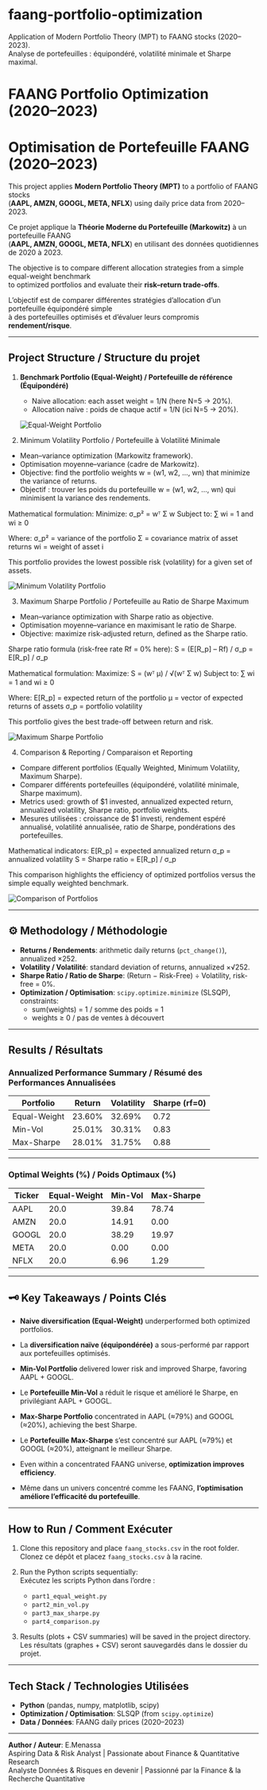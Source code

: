 # faang-portfolio-optimization
Application of Modern Portfolio Theory (MPT) to FAANG stocks (2020–2023).  
Analyse de portefeuilles : équipondéré, volatilité minimale et Sharpe maximal.

# FAANG Portfolio Optimization (2020–2023)  
# Optimisation de Portefeuille FAANG (2020–2023)

This project applies **Modern Portfolio Theory (MPT)** to a portfolio of FAANG stocks  
(**AAPL, AMZN, GOOGL, META, NFLX**) using daily price data from 2020–2023.  

Ce projet applique la **Théorie Moderne du Portefeuille (Markowitz)** à un portefeuille FAANG  
(**AAPL, AMZN, GOOGL, META, NFLX**) en utilisant des données quotidiennes de 2020 à 2023.  

The objective is to compare different allocation strategies  from a simple equal-weight benchmark  
to optimized portfolios and evaluate their **risk–return trade-offs**.  

L’objectif est de comparer différentes stratégies d’allocation d’un portefeuille équipondéré simple  
à des portefeuilles optimisés et d’évaluer leurs compromis **rendement/risque**.  

---

## Project Structure / Structure du projet


1. **Benchmark Portfolio (Equal-Weight) / Portefeuille de référence (Équipondéré)**  
   - Naive allocation: each asset weight = 1/N (here N=5 → 20%).  
   - Allocation naïve : poids de chaque actif = 1/N (ici N=5 → 20%).  

   ![Equal-Weight Portfolio](images/equal_weight.png)


2. Minimum Volatility Portfolio / Portefeuille à Volatilité Minimale
- Mean–variance optimization (Markowitz framework).
- Optimisation moyenne–variance (cadre de Markowitz).
- Objective: find the portfolio weights w = (w1, w2, …, wn) that minimize the variance of returns.
- Objectif : trouver les poids du portefeuille w = (w1, w2, …, wn) qui minimisent la variance des rendements.

Mathematical formulation:
Minimize:  σ_p² = wᵀ Σ w
Subject to: ∑ wi = 1  and  wi ≥ 0

Where:
σ_p² = variance of the portfolio
Σ = covariance matrix of asset returns
wi = weight of asset i

This portfolio provides the lowest possible risk (volatility) for a given set of assets.

![Minimum Volatility Portfolio](images/min_vol.png)


3. Maximum Sharpe Portfolio / Portefeuille au Ratio de Sharpe Maximum
- Mean–variance optimization with Sharpe ratio as objective.
- Optimisation moyenne–variance en maximisant le ratio de Sharpe.
- Objective: maximize risk-adjusted return, defined as the Sharpe ratio.

Sharpe ratio formula (risk-free rate Rf = 0% here):
S = (E[R_p] – Rf) / σ_p  = E[R_p] / σ_p

Mathematical formulation:
Maximize:  S = (wᵀ μ) / √(wᵀ Σ w)
Subject to: ∑ wi = 1  and  wi ≥ 0

Where:
E[R_p] = expected return of the portfolio
μ = vector of expected returns of assets
σ_p = portfolio volatility

This portfolio gives the best trade-off between return and risk.

![Maximum Sharpe Portfolio](images/max_sharpe.png)


4. Comparison & Reporting / Comparaison et Reporting
- Compare different portfolios (Equally Weighted, Minimum Volatility, Maximum Sharpe).
- Comparer différents portefeuilles (équipondéré, volatilité minimale, Sharpe maximum).
- Metrics used: growth of $1 invested, annualized expected return, annualized volatility, Sharpe ratio, portfolio weights.
- Mesures utilisées : croissance de $1 investi, rendement espéré annualisé, volatilité annualisée, ratio de Sharpe, pondérations des portefeuilles.

Mathematical indicators:
E[R_p] = expected annualized return
σ_p = annualized volatility
S = Sharpe ratio = E[R_p] / σ_p

This comparison highlights the efficiency of optimized portfolios versus the simple equally weighted benchmark.

![Comparison of Portfolios](images/comparison.png)


---

## ⚙️ Methodology / Méthodologie

- **Returns / Rendements**: arithmetic daily returns (`pct_change()`), annualized ×252.  
- **Volatility / Volatilité**: standard deviation of returns, annualized ×√252.  
- **Sharpe Ratio / Ratio de Sharpe**: (Return − Risk-Free) ÷ Volatility, risk-free = 0%.  
- **Optimization / Optimisation**: `scipy.optimize.minimize` (SLSQP), constraints:  
  - sum(weights) = 1 / somme des poids = 1  
  - weights ≥ 0 / pas de ventes à découvert  

---

##  Results / Résultats

### Annualized Performance Summary / Résumé des Performances Annualisées

| Portfolio      | Return | Volatility | Sharpe (rf=0) |
|----------------|--------|------------|---------------|
| Equal-Weight   | 23.60% | 32.69%     | 0.72          |
| Min-Vol        | 25.01% | 30.31%     | 0.83          |
| Max-Sharpe     | 28.01% | 31.75%     | 0.88          |

---

### Optimal Weights (%) / Poids Optimaux (%)

| Ticker | Equal-Weight | Min-Vol | Max-Sharpe |
|--------|--------------|---------|------------|
| AAPL   | 20.0         | 39.84   | 78.74      |
| AMZN   | 20.0         | 14.91   | 0.00       |
| GOOGL  | 20.0         | 38.29   | 19.97      |
| META   | 20.0         | 0.00    | 0.00       |
| NFLX   | 20.0         | 6.96    | 1.29       |

---

## 🗝️ Key Takeaways / Points Clés

- **Naive diversification (Equal-Weight)** underperformed both optimized portfolios.  
- La **diversification naïve (équipondérée)** a sous-performé par rapport aux portefeuilles optimisés.  

- **Min-Vol Portfolio** delivered lower risk and improved Sharpe, favoring AAPL + GOOGL.  
- Le **Portefeuille Min-Vol** a réduit le risque et amélioré le Sharpe, en privilégiant AAPL + GOOGL.  

- **Max-Sharpe Portfolio** concentrated in AAPL (≈79%) and GOOGL (≈20%), achieving the best Sharpe.  
- Le **Portefeuille Max-Sharpe** s’est concentré sur AAPL (≈79%) et GOOGL (≈20%), atteignant le meilleur Sharpe.  

- Even within a concentrated FAANG universe, **optimization improves efficiency**.  
- Même dans un univers concentré comme les FAANG, **l’optimisation améliore l’efficacité du portefeuille**.  

---

##  How to Run / Comment Exécuter

1. Clone this repository and place `faang_stocks.csv` in the root folder.  
   Clonez ce dépôt et placez `faang_stocks.csv` à la racine.  

2. Run the Python scripts sequentially:  
   Exécutez les scripts Python dans l’ordre :  
   - `part1_equal_weight.py`  
   - `part2_min_vol.py`  
   - `part3_max_sharpe.py`  
   - `part4_comparison.py`  

3. Results (plots + CSV summaries) will be saved in the project directory.  
   Les résultats (graphes + CSV) seront sauvegardés dans le dossier du projet.  

---

## Tech Stack / Technologies Utilisées

- **Python** (pandas, numpy, matplotlib, scipy)  
- **Optimization / Optimisation**: SLSQP (from `scipy.optimize`)  
- **Data / Données**: FAANG daily prices (2020–2023)  



---

 **Author / Auteur**: E.Menassa  
Aspiring Data & Risk Analyst | Passionate about Finance & Quantitative Research  
Analyste Données & Risques en devenir | Passionné par la Finance & la Recherche Quantitative

